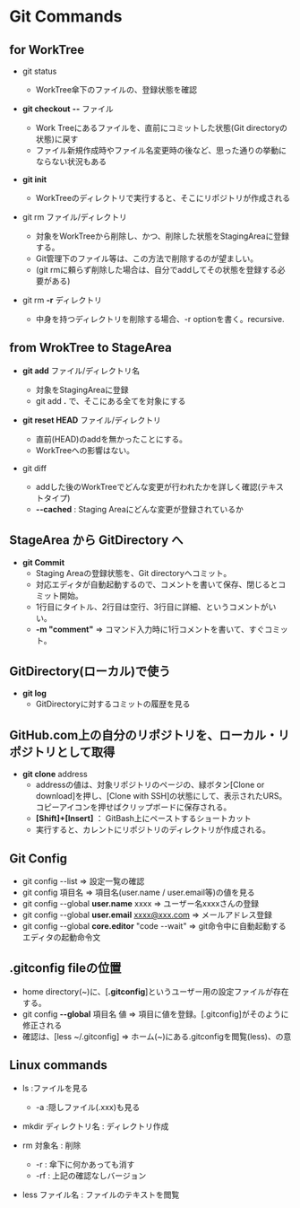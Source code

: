 Git Commands
====================================================

for WorkTree
----------------------------------------------------
- git status
    - WorkTree傘下のファイルの、登録状態を確認

- **git checkout** **--** ファイル
    - Work Treeにあるファイルを、直前にコミットした状態(Git directoryの状態)に戻す
    - ファイル新規作成時やファイル名変更時の後など、思った通りの挙動にならない状況もある

- **git init**
    - WorkTreeのディレクトリで実行すると、そこにリポジトリが作成される

- git rm ファイル/ディレクトリ
    - 対象をWorkTreeから削除し、かつ、削除した状態をStagingAreaに登録する。
    - Git管理下のファイル等は、この方法で削除するのが望ましい。
    - (git rmに頼らず削除した場合は、自分でaddしてその状態を登録する必要がある)

- git rm **-r** ディレクトリ
    - 中身を持つディレクトリを削除する場合、-r optionを書く。recursive.

from WrokTree to StageArea
----------------------------------------------------
- **git add** ファイル/ディレクトリ名
    - 対象をStagingAreaに登録
    - git add **.** で、そこにある全てを対象にする

- **git reset HEAD** ファイル/ディレクトリ
    - 直前(HEAD)のaddを無かったことにする。
    - WorkTreeへの影響はない。

- git diff
    - addした後のWorkTreeでどんな変更が行われたかを詳しく確認(テキストタイプ)
    - **--cached** : Staging Areaにどんな変更が登録されているか

StageArea から GitDirectory へ
----------------------------------------------------
- **git Commit**
    - Staging Areaの登録状態を、Git directoryへコミット。
    - 対応エディタが自動起動するので、コメントを書いて保存、閉じるとコミット開始。
    - 1行目にタイトル、2行目は空行、3行目に詳細、というコメントがいい。
    - **-m "comment"** => コマンド入力時に1行コメントを書いて、すぐコミット。

GitDirectory(ローカル)で使う
----------------------------------------------------
- **git log**
    - GitDirectoryに対するコミットの履歴を見る

GitHub.com上の自分のリポジトリを、ローカル・リポジトリとして取得
----------------------------------------------------
- **git clone** address
    - addressの値は、対象リポジトリのページの、緑ボタン[Clone or download]を押し、[Clone with SSH]の状態にして、表示されたURS。コピーアイコンを押せばクリップボードに保存される。
    - **[Shift]+[Insert]** ： GitBash上にペーストするショートカット
    - 実行すると、カレントにリポジトリのディレクトリが作成される。

Git Config
----------------------------------------------------
- git config --list => 設定一覧の確認
- git config 項目名 => 項目名(user.name / user.email等)の値を見る
- git config --global **user.name** xxxx => ユーザー名xxxxさんの登録
- git config --global **user.email** xxxx@xxx.com => メールアドレス登録
- git config --global **core.editor** "code --wait" => git命令中に自動起動するエディタの起動命令文

.gitconfig fileの位置
----------------------------------------------------
- home directory(~)に、[**.gitconfig**]というユーザー用の設定ファイルが存在する。
- git config **--global** 項目名 値 => 項目に値を登録。[.gitconfig]がそのように修正される
- 確認は、[less ~/.gitconfig] => ホーム(~)にある.gitconfigを閲覧(less)、の意

Linux commands
----------------------------------------------------
- ls :ファイルを見る
    - -a   :隠しファイル(.xxx)も見る

- mkdir ディレクトリ名 : ディレクトリ作成

- rm 対象名 : 削除
    - -r : 傘下に何かあっても消す
    - -rf : 上記の確認なしバージョン

- less ファイル名 : ファイルのテキストを閲覧
